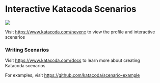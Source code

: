 # Interactive Katacoda Scenarios

[![](http://shields.katacoda.com/katacoda/nevenc/count.svg)](https://www.katacoda.com/nevenc "Get your profile on Katacoda.com")

Visit https://www.katacoda.com/nevenc to view the profile and interactive scenarios

### Writing Scenarios
Visit https://www.katacoda.com/docs to learn more about creating Katacoda scenarios

For examples, visit https://github.com/katacoda/scenario-example
